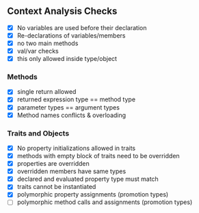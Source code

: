 ## Context Analysis Checks

- [X] No variables are used before their declaration
- [X] Re-declarations of variables/members
- [X] no two main methods
- [X] val/var checks
- [X] this only allowed inside type/object

### Methods

- [X] single return allowed
- [X] returned expression type == method type
- [X] parameter types == argument types
- [X] Method names conflicts & overloading

### Traits and Objects

- [X] No property initializations allowed in traits
- [X] methods with empty block of traits need to be overridden
- [X] properties are overridden
- [X] overridden members have same types
- [X] declared and evaluated property type must match
- [X] traits cannot be instantiated
- [X] polymorphic property assignments (promotion types)
- [ ] polymorphic method calls and assignments (promotion types)
